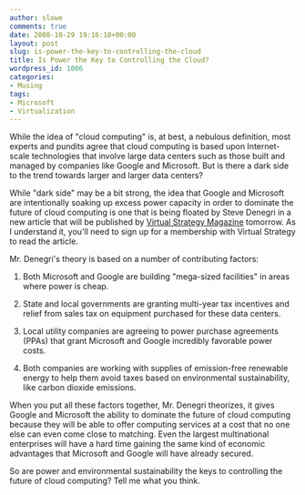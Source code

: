```yaml
---
author: slowe
comments: true
date: 2008-10-29 19:16:10+00:00
layout: post
slug: is-power-the-key-to-controlling-the-cloud
title: Is Power the Key to Controlling the Cloud?
wordpress_id: 1006
categories:
- Musing
tags:
- Microsoft
- Virtualization
---
```


While the idea of "cloud computing" is, at best, a nebulous definition, most experts and pundits agree that cloud computing is based upon Internet-scale technologies that involve large data centers such as those built and managed by companies like Google and Microsoft. But is there a dark side to the trend towards larger and larger data centers?

While "dark side" may be a bit strong, the idea that Google and Microsoft are intentionally soaking up excess power capacity in order to dominate the future of cloud computing is one that is being floated by Steve Denegri in a new article that will be published by [Virtual Strategy Magazine](http://www.virtual-strategy.com/) tomorrow. As I understand it, you'll need to sign up for a membership with Virtual Strategy to read the article.

Mr. Denegri's theory is based on a number of contributing factors:

1. Both Microsoft and Google are building "mega-sized facilities" in areas where power is cheap.

2. State and local governments are granting multi-year tax incentives and relief from sales tax on equipment purchased for these data centers.

3. Local utility companies are agreeing to power purchase agreements (PPAs) that grant Microsoft and Google incredibly favorable power costs.

4. Both companies are working with supplies of emission-free renewable energy to help them avoid taxes based on environmental sustainability, like carbon dioxide emissions.

When you put all these factors together, Mr. Denegri theorizes, it gives Google and Microsoft the ability to dominate the future of cloud computing because they will be able to offer computing services at a cost that no one else can even come close to matching. Even the largest multinational enterprises will have a hard time gaining the same kind of economic advantages that Microsoft and Google will have already secured.

So are power and environmental sustainability the keys to controlling the future of cloud computing? Tell me what you think.

